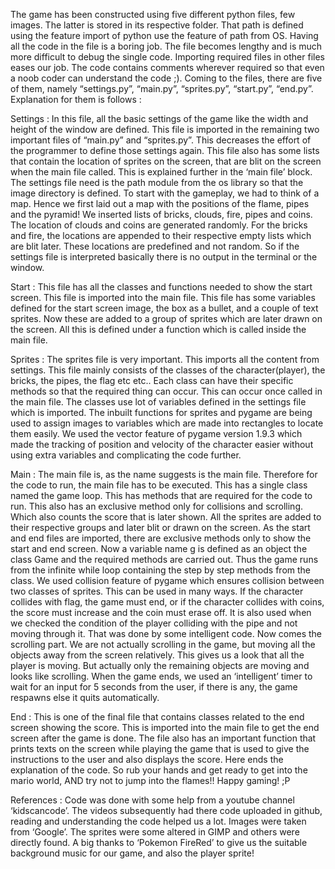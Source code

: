 The game has been constructed using five different python files,
few images. The latter is stored in its respective folder. That path is
defined using the feature import of python use the feature of path
from OS. Having all the code in the file is a boring job. The file
becomes lengthy and is much more difficult to debug the single code.
Importing required files in other files eases our job.
The code contains comments wherever required so that even a
noob coder can understand the code ;).
Coming to the files, there are five of them, namely “settings.py”,
“main.py”, “sprites.py”, “start.py”, “end.py”. Explanation for them
is follows :

Settings :
In this file, all the basic settings of the game like the width and
height of the window are defined. This file is imported in the
remaining two important files of “main.py” and “sprites.py”. This
decreases the effort of the programmer to define those settings
again.
This file also has some lists that contain the location of sprites on
the screen, that are blit on the screen when the main file called. This
is explained further in the ‘main file’ block.
The settings file need is the path module from the os library so
that the image directory is defined.
To start with the gameplay, we had to think of a map. Hence we
first laid out a map with the positions of the flame, pipes and the
pyramid! We inserted lists of bricks, clouds, fire, pipes and coins. The
location of clouds and coins are generated randomly. For the bricks
and fire, the locations are appended to their respective empty lists
which are blit later. These locations are predefined and not random.
So if the settings file is interpreted basically there is no output in
the terminal or the window.

Start :
This file has all the classes and functions needed to show the start
screen. This file is imported into the main file. This file has some
variables defined for the start screen image, the box as a bullet, and a
couple of text sprites. Now these are added to a group of sprites
which are later drawn on the screen. All this is defined under a
function which is called inside the main file.

Sprites :
The sprites file is very important. This imports all the content from
settings. This file mainly consists of the classes of the
character(player), the bricks, the pipes, the flag etc etc.. Each class
can have their specific methods so that the required thing can occur.
This can occur once called in the main file. The classes use lot of
variables defined in the settings file which is imported. The inbuilt
functions for sprites and pygame are being used to assign images to
variables which are made into rectangles to locate them easily.
We used the vector feature of pygame version 1.9.3 which made
the tracking of position and velocity of the character easier without
using extra variables and complicating the code further.

Main :
The main file is, as the name suggests is the main file. Therefore
for the code to run, the main file has to be executed. This has a single
class named the game loop. This has methods that are required for
the code to run. This also has an exclusive method only for collisions
and scrolling. Which also counts the score that is later shown.
All the sprites are added to their respective groups and later blit or
drawn on the screen.
As the start and end files are imported, there are exclusive
methods only to show the start and end screen.
Now a variable name g is defined as an object the class Game and
the required methods are carried out. Thus the game runs from the
infinite while loop containing the step by step methods from the class.
We used collision feature of pygame which ensures collision
between two classes of sprites. This can be used in many ways. If the
character collides with flag, the game must end, or if the character
collides with coins, the score must increase and the coin must erase
off. It is also used when we checked the condition of the player
colliding with the pipe and not moving through it. That was done by
some intelligent code.
Now comes the scrolling part. We are not actually scrolling in the
game, but moving all the objects away from the screen relatively. This
gives us a look that all the player is moving. But actually only the
remaining objects are moving and looks like scrolling.
When the game ends, we used an ‘intelligent’ timer to wait for an
input for 5 seconds from the user, if there is any, the game respawns
else it quits automatically.

End :
This is one of the final file that contains classes related to the end
screen showing the score. This is imported into the main file to get
the end screen after the game is done.
The file also has an important function that prints texts on the
screen while playing the game that is used to give the instructions to
the user and also displays the score.
Here ends the explanation of the code.
So rub your hands and get ready to get into the mario world,
	AND
try not to jump into the flames!!
Happy gaming! ;P


References :
Code was done with some help from a youtube channel
‘kidscancode’. The videos subsequently had there code uploaded in
github, reading and understanding the code helped us a lot.
Images were taken from ‘Google’. The sprites were some altered
in GIMP and others were directly found.
A big thanks to ‘Pokemon FireRed’ to give us the suitable
background music for our game, and also the player sprite!
